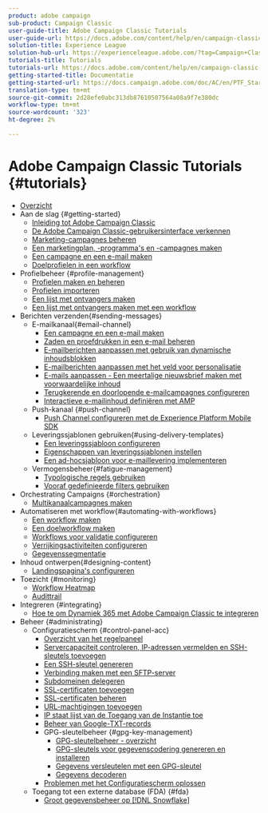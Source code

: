 ```yaml
---
product: adobe campaign
sub-product: Campaign Classic
user-guide-title: Adobe Campaign Classic Tutorials
user-guide-url: https://docs.adobe.com/content/help/en/campaign-classic-learn/tutorials/overview.html
solution-title: Experience League
solution-hub-url: https://experienceleague.adobe.com/?tag=Campaign+Classic#recommended/solutions/campaign
tutorials-title: Tutorials
tutorials-url: https://docs.adobe.com/content/help/en/campaign-classic-learn/tutorials/overview.html
getting-started-title: Documentatie
getting-started-url: https://docs.campaign.adobe.com/doc/AC/en/PTF_Starting_with_Adobe_Campaign_About_Adobe_Campaign_Classic.html
translation-type: tm+mt
source-git-commit: 2d28efe0abc313db87610507564a08a9f7e380dc
workflow-type: tm+mt
source-wordcount: '323'
ht-degree: 2%

---
```



# Adobe Campaign Classic Tutorials {#tutorials}

+ [Overzicht](/help/acc/overview.md)
+ Aan de slag {#getting-started}
   + [Inleiding tot Adobe Campaign Classic](/help/acc/getting-started/introduction-to-adobe-campaign-classic.md)
   + [De Adobe Campaign Classic-gebruikersinterface verkennen](/help/acc/getting-started/exploring-the-adobe-campaign-classic-user-interface.md)
   + [Marketing-campagnes beheren](/help/acc/getting-started/managing-marketing-campaigns.md)
   + [Een marketingplan, -programma&#39;s en -campagnes maken](/help/acc/getting-started/creating-a-marketing-plan-programs-and-campaigns.md)
   + [Een campagne en een e-mail maken](https://docs.adobe.com/content/help/en/campaign-classic-learn/tutorials/getting-started/creating-a-campaign-and-an-email.html)
   + [Doelprofielen in een workflow](/help/acc/getting-started/targeting-profiles-in-a-workflow.md)
+ Profielbeheer {#profile-management}
   + [Profielen maken en beheren](/help/acc/profile-management/create-and-manage-profiles.md)
   + [Profielen importeren](/help/acc/data-management/importing-profiles.md)
   + [Een lijst met ontvangers maken](/help/acc/profile-management/creating-a-list-of-recipients.md)
   + [Een lijst met ontvangers maken met een workflow](/help/acc/profile-management/creating-a-list-of-recipients-with-a-workflow.md)
+ Berichten verzenden{#sending-messages}
   + E-mailkanaal{#email-channel}
      + [Een campagne en een e-mail maken](/help/acc/getting-started/creating-a-campaign-and-an-email.md)
      + [Zaden en proefdrukken in een e-mail beheren](/help/acc/sending-messages/managing-seed-and-proofs.md)
      + [E-mailberichten aanpassen met gebruik van dynamische inhoudsblokken](/help/acc/sending-messages/email-channel/personalization-with-dynamic-content-blocks.md)
      + [E-mailberichten aanpassen met het veld voor personalisatie](/help/acc/sending-messages/email-channel/personalizing-emails-using-personalization-fields.md)
      + [E-mails aanpassen - Een meertalige nieuwsbrief maken met voorwaardelijke inhoud](/help/acc/sending-messages/email-channel/personalizing-emails-create-a-multi-lingual-newsletter-using-conditional-content.md)
      + [Terugkerende en doorlopende e-mailcampagnes configureren](/help/acc/sending-messages/recurring-deliveries.md)
      + [Interactieve e-mailinhoud definiëren met AMP](/help/acc/sending-messages/email-channel/defining-interactive-email-content-with-amp.md)
   + Push-kanaal {#push-channel}
      + [Push Channel configureren met de Experience Platform Mobile SDK](/help/acc/sending-messages/mobile-channel/configure-push-using-aep-mobile-sdk.md)
   + Leveringssjablonen gebruiken{#using-delivery-templates}
      + [Een leveringssjabloon configureren](/help/acc/sending-messages/using-delivery-templates/configuring-a-delivery-template.md)
      + [Eigenschappen van leveringssjablonen instellen](/help/acc/sending-messages/using-delivery-templates/setting-delivery-template-properties.md)
      + [Een ad-hocsjabloon voor e-maillevering implementeren](/help/acc/sending-messages/using-delivery-templates/deploying-ad-hoc-email-delivery-template.md)
   + Vermogensbeheer{#fatigue-management}
      + [Typologische regels gebruiken](/help/acc/sending-messages/fatigue-management/typology-rules-for-fatigue-management.md)
      + [Vooraf gedefinieerde filters gebruiken](/help/acc/sending-messages/fatigue-management/fatigue-management-using-filters.md)
+ Orchestrating Campaigns {#orchestration}
   + [Multikanaalcampagnes maken](/help/acc/orchestrating-campaigns/multi-channel-campaigns.md)
+ Automatiseren met workflow{#automating-with-workflows}
   + [Een workflow maken](/help/acc/automating-with-workflows/creating-a-workflow.md)
   + [Een doelworkflow maken](/help/acc/automating-with-workflows/creating-a-targeting-workflow.md)
   + [Workflows voor validatie configureren](/help/acc/automating-with-workflows/validation-flow-configuration.md)
   + [Verrijkingsactiviteiten configureren](/help/acc/automating-with-workflows/enrichment-activity.md)
   + [Gegevenssegmentatie](/help/acc/data-management/data-segmentation.md)
+ Inhoud ontwerpen{#designing-content}
   + [Landingspagina&#39;s configureren](/help/acc/designing-content/configure-landingpages.md)
+ Toezicht {#monitoring}
   + [Workflow Heatmap](/help/acc/monitoring-campaign-classic/workflow-heatmap.md)
   + [Audittrail](/help/acc/monitoring-campaign-classic/audit-trail.md)
+ Integreren {#integrating}
   + [Hoe te om Dynamiek 365 met Adobe Campaign Classic te integreren](/help/acc/integrations/dynamics365-integration.md)
+ Beheer {#administrating}
   + Configuratiescherm {#control-panel-acc}
      + [Overzicht van het regelpaneel](/help/acc/monitoring-campaign-classic/control-panel/control-panel-overview.md)
      + [Servercapaciteit controleren, IP-adressen vermelden en SSH-sleutels toevoegen](/help/acc/monitoring-campaign-classic/control-panel/monitoring-server-capacity-allow-listing-adding-ssh-key.md)
      + [Een SSH-sleutel genereren](/help/acc/monitoring-campaign-classic/control-panel/generate-ssh-key.md)
      + [Verbinding maken met een SFTP-server](/help/acc/monitoring-campaign-classic/control-panel/connect-to-sftp-server.md)
      + [Subdomeinen delegeren](/help/acc/monitoring-campaign-classic/control-panel/subdomain-delegation.md)
      + [SSL-certificaten toevoegen](/help/acc/monitoring-campaign-classic/control-panel/adding-ssl-certificates.md)
      + [SSL-certificaten beheren](/help/acc/monitoring-campaign-classic/control-panel/managing-ssl-certificates.md)
      + [URL-machtigingen toevoegen](/help/acc/monitoring-campaign-classic/control-panel/adding-url-permissions.md)
      + [IP staat lijst van de Toegang van de Instantie toe](/help/acc/monitoring-campaign-classic/control-panel/ip-allow-listing.md)
      + [Beheer van Google-TXT-records](/help/acc/monitoring-campaign-classic/control-panel/google-txt-record-management.md)
      + GPG-sleutelbeheer {#gpg-key-management}
         + [GPG-sleutelbeheer - overzicht](/help/acc/monitoring-campaign-classic/control-panel/gpg-key-management/gpg-key-management-overview.md)
         + [GPG-sleutels voor gegevenscodering genereren en installeren](/help/acc/monitoring-campaign-classic/control-panel/gpg-key-management/generating-and-installing-gpg-keys-for-data-encryption.md)
         + [Gegevens versleutelen met een GPG-sleutel](/help/acc/monitoring-campaign-classic/control-panel/gpg-key-management/using-a-gpg-key-to-encrypt-data.md)
         + [Gegevens decoderen](/help/acc/monitoring-campaign-classic/control-panel/gpg-key-management/decrypting-data.md)
      + [Problemen met het Configuratiescherm oplossen](/help/acc/monitoring-campaign-classic/control-panel/trouble-shooting.md)
   + Toegang tot een externe database (FDA) {#fda}
      + [Groot gegevensbeheer op [!DNL Snowflake]](/help/acc/administrating/snowflake/big-data-segmentation-on-snowflake.md)

